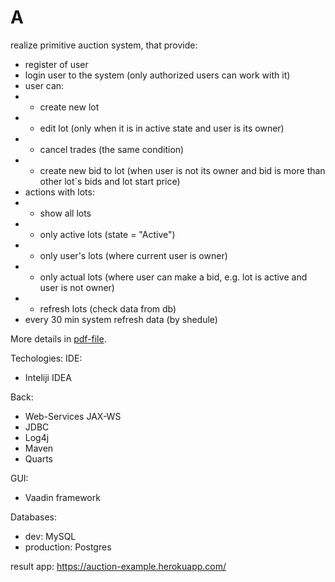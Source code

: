 # A
realize primitive auction system, that provide:
+ register of user
+ login user to the system (only authorized users can work with it)
+ user can:
+ + create new lot
+ + edit lot (only when it is in active state and user is its owner)
+ + cancel trades (the same condition)
+ + create new bid to lot (when user is not its owner and bid is more than other lot`s bids and lot start price)
+ actions with lots:
+ + show all lots
+ + only active lots (state = "Active")
+ + only user's lots (where current user is owner)
+ + only actual lots (where user can make a bid, e.g. lot is active and user is not owner)
+ + refresh lots (check data from db)
+ every 30 min system refresh data (by shedule)

More details in <a href="https://github.com/LamronNu/A/blob/master/TestTask.pdf">pdf-file</a>.

Techologies:
IDE:
+ Inteliji IDEA

Back:
+ Web-Services JAX-WS
+ JDBC
+ Log4j
+ Maven
+ Quarts

GUI:
+ Vaadin framework

Databases:
- dev: MySQL
- production: Postgres

result app: https://auction-example.herokuapp.com/
